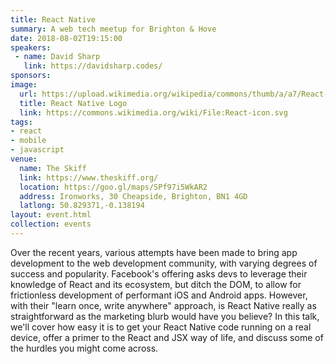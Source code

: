 ```yaml
---
title: React Native
summary: A web tech meetup for Brighton & Hove
date: 2018-08-02T19:15:00
speakers: 
 - name: David Sharp
   link: https://davidsharp.codes/
sponsors:
image:
  url: https://upload.wikimedia.org/wikipedia/commons/thumb/a/a7/React-icon.svg/500px-React-icon.svg.png
  title: React Native Logo
  link: https://commons.wikimedia.org/wiki/File:React-icon.svg
tags:
- react
- mobile
- javascript
venue:
  name: The Skiff
  link: https://www.theskiff.org/
  location: https://goo.gl/maps/SPf97i5WkAR2
  address: Ironworks, 30 Cheapside, Brighton, BN1 4GD
  latlong: 50.829371,-0.138194
layout: event.html
collection: events
---
```


Over the recent years, various attempts have been made to bring app development to the web development community, with varying degrees of success and popularity. Facebook's offering asks devs to leverage their knowledge of React and its ecosystem, but ditch the DOM, to allow for frictionless development of performant iOS and Android apps. However, with their "learn once, write anywhere" approach, is React Native really as straightforward as the marketing blurb would have you believe? In this talk, we'll cover how easy it is to get your React Native code running on a real device, offer a primer to the React and JSX way of life, and discuss some of the hurdles you might come across.
